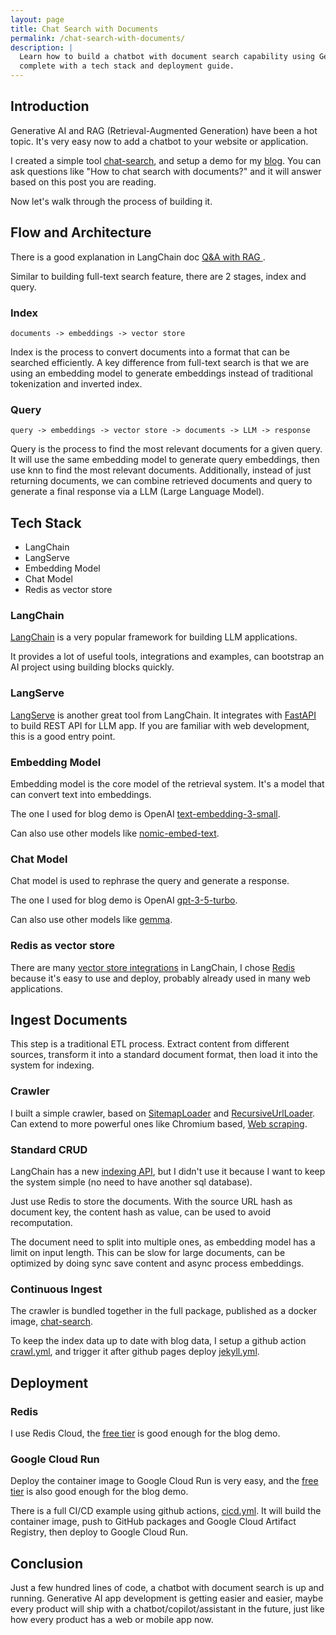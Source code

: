 ```yaml
---
layout: page
title: Chat Search with Documents
permalink: /chat-search-with-documents/
description: |
  Learn how to build a chatbot with document search capability using Generative AI and RAG,
  complete with a tech stack and deployment guide.
---
```


## Introduction

Generative AI and RAG (Retrieval-Augmented Generation) have been a hot topic.
It's very easy now to add a chatbot to your website or application.

I created a simple tool [chat-search](https://github.com/hemslo/chat-search),
and setup a demo for my [blog](https://hemslo.io/chat/).
You can ask questions like "How to chat search with documents?"
and it will answer based on this post you are reading.

Now let's walk through the process of building it.

## Flow and Architecture

There is a good explanation in LangChain doc [Q&A with RAG
](https://python.langchain.com/docs/use_cases/question_answering/).

Similar to building full-text search feature, there are 2 stages, index and query.

### Index

`documents -> embeddings -> vector store`

Index is the process to convert documents into a format that can be searched efficiently.
A key difference from full-text search is that we are using an embedding model to generate embeddings
instead of traditional tokenization and inverted index.

### Query

`query -> embeddings -> vector store -> documents -> LLM -> response`

Query is the process to find the most relevant documents for a given query.
It will use the same embedding model to generate query embeddings,
then use knn to find the most relevant documents.
Additionally, instead of just returning documents,
we can combine retrieved documents and query to generate a final response via a LLM (Large Language Model).

## Tech Stack

* LangChain
* LangServe
* Embedding Model
* Chat Model
* Redis as vector store

### LangChain

[LangChain](python.langchain.com) is a very popular framework for building LLM applications.

It provides a lot of useful tools, integrations and examples,
can bootstrap an AI project using building blocks quickly.

### LangServe

[LangServe](https://python.langchain.com/docs/langserve) is another great tool from LangChain.
It integrates with [FastAPI](https://fastapi.tiangolo.com/) to build REST API for LLM app.
If you are familiar with web development, this is a good entry point.

### Embedding Model

Embedding model is the core model of the retrieval system.
It's a model that can convert text into embeddings.

The one I used for blog demo is OpenAI [text-embedding-3-small](https://platform.openai.com/docs/guides/embeddings/embedding-models).

Can also use other models like [nomic-embed-text](https://ollama.com/library/nomic-embed-text).

### Chat Model

Chat model is used to rephrase the query and generate a response.

The one I used for blog demo is OpenAI [gpt-3-5-turbo](https://platform.openai.com/docs/models/gpt-3-5-turbo).

Can also use other models like [gemma](https://ollama.com/library/gemma).

### Redis as vector store

There are many [vector store integrations](https://python.langchain.com/docs/integrations/vectorstores) in LangChain,
I chose [Redis](https://python.langchain.com/docs/integrations/vectorstores/redis) because it's easy to use and deploy,
probably already used in many web applications.

## Ingest Documents

This step is a traditional ETL process.
Extract content from different sources,
transform it into a standard document format,
then load it into the system for indexing.

### Crawler

I built a simple crawler, based on [SitemapLoader](https://python.langchain.com/docs/integrations/document_loaders/sitemap)
and [RecursiveUrlLoader](https://python.langchain.com/docs/integrations/document_loaders/recursive_url).
Can extend to more powerful ones like Chromium based, [Web scraping](https://python.langchain.com/docs/use_cases/web_scraping).

### Standard CRUD

LangChain has a new [indexing API](https://python.langchain.com/docs/modules/data_connection/indexing),
but I didn't use it because I want to keep the system simple (no need to have another sql database).

Just use Redis to store the documents. With the source URL hash as document key,
the content hash as value, can be used to avoid recomputation.

The document need to split into multiple ones, as embedding model has a limit on input length.
This can be slow for large documents, can be optimized by doing sync save content and async process embeddings.

### Continuous Ingest

The crawler is bundled together in the full package, published as a docker image, [chat-search](https://github.com/hemslo/chat-search/pkgs/container/chat-search).

To keep the index data up to date with blog data, I setup a github action [crawl.yml](https://github.com/hemslo/chat-search/blob/main/.github/workflows/crawl.yml),
and trigger it after github pages deploy [jekyll.yml](https://github.com/hemslo/hemslo.github.io/blob/master/.github/workflows/jekyll.yml).

## Deployment

### Redis

I use Redis Cloud, the [free tier](https://redis.com/cloud/pricing/) is good enough for the blog demo.

### Google Cloud Run

Deploy the container image to Google Cloud Run is very easy,
and the [free tier](https://cloud.google.com/run/pricing) is also good enough for the blog demo.

There is a full CI/CD example using github actions, [cicd.yml](https://github.com/hemslo/chat-search/blob/main/.github/workflows/cicd.yml).
It will build the container image, push to GitHub packages and Google Cloud Artifact Registry,
then deploy to Google Cloud Run.

## Conclusion

Just a few hundred lines of code, a chatbot with document search is up and running.
Generative AI app development is getting easier and easier,
maybe every product will ship with a chatbot/copilot/assistant in the future,
just like how every product has a web or mobile app now.
